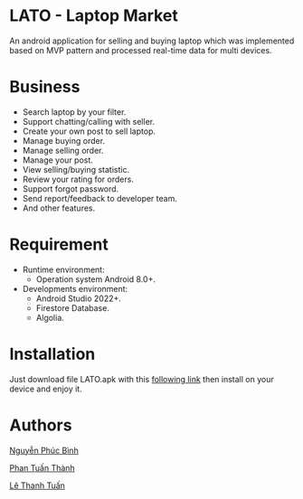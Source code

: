 # LATO - Laptop Market

An android application for selling and buying laptop which was implemented based on MVP pattern and processed real-time data for multi devices.

# Business

- Search laptop by your filter.
- Support chatting/calling with seller.
- Create your own post to sell laptop.
- Manage buying order.
- Manage selling order.
- Manage your post.
- View selling/buying statistic.
- Review your rating for orders.
- Support forgot password.
- Send report/feedback to developer team.
- And other features.

# Requirement
- Runtime environment:
    - Operation system Android 8.0+.
- Developments environment:
    - Android Studio 2022+.
    - Firestore Database.
    - Algolia.

# Installation

Just download file LATO.apk with this [following link](https://drive.google.com/file/d/1X4PVvjhRNNkQKl2UEtchaYpSm7K10FHi/view?usp=drive_link) then install on your device and enjoy it. 

# Authors

[Nguyễn Phúc Bình](https://github.com/leesoonduck3009)

[Phan Tuấn Thành](https://github.com/thanhpt1110)

[Lê Thanh Tuấn](https://github.com/thtuanlegithub)
